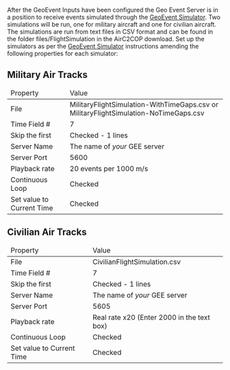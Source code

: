 <p>After the GeoEvent Inputs have been configured the Geo Event Server is in a position to receive events simulated through the <a href="https://server.arcgis.com/en/geoevent-extension/10.3/administer/simulating-geoevents-from-a-file.htm" target="_blank">GeoEvent Simulator</a>. Two simulations will be run, one for military aircraft and one for civilian aircraft. The simulations are run from text files in CSV format and can be found in the folder files/FlightSimulation in the AirC2COP download. Set up the simulators as per the <a href="https://server.arcgis.com/en/geoevent-extension/10.3/administer/simulating-geoevents-from-a-file.htm" target="_blank">GeoEvent Simulator</a> instructions amending the following properties for each simulator:</p>
<h2>Military Air Tracks</h4>
<table class="bordered stripe lined-columns lined-rows">
				<thead>
					<tr>
						<td>Property</td>
						<td>Value</td>
					</tr>
				</thead>
				<tbody>
					<tr>
						<td>File</td>
						<td>MilitaryFlightSimulation-WithTimeGaps.csv or MilitaryFlightSimulation-NoTimeGaps.csv</td>
					</tr>
                         <tr>
						<td>Time Field #</td>
						<td>7</td>
					</tr>
                         <tr>
						<td>Skip the first</td>
						<td>Checked - 1 lines</td>
					</tr>
                         <tr>
						<td>Server Name</td>
						<td>The name of <i>your</i> GEE server</td>
					</tr>
					<tr>
						<td>Server Port</td>
						<td>5600</td>
					</tr>
					<tr>
						<td>Playback rate</td>
						<td>20 events per 1000 m/s</td>
					</tr>
					<tr>
						<td>Continuous Loop</td>
						<td>Checked</td>
					</tr>					
					<tr>
						<td>Set value to Current Time</td>
						<td>Checked</td>
					</tr>
				</tbody>
			</table>
<h2>Civilian Air Tracks</h2>
<table class="bordered stripe lined-columns lined-rows">
				<thead>
					<tr>
						<td>Property</td>
						<td>Value</td>
					</tr>
				</thead>
				<tbody>
					<tr>
						<td>File</td>
						<td>CivilianFlightSimulation.csv</td>
					</tr>
                         <tr>
						<td>Time Field #</td>
						<td>7</td>
					</tr>
                         <tr>
						<td>Skip the first</td>
						<td>Checked - 1 lines</td>
					</tr>
                         <tr>
						<td>Server Name</td>
						<td>The name of <i>your</i> GEE server</td>
					</tr>
					<tr>
						<td>Server Port</td>
						<td>5605</td>
					</tr>
					<tr>
						<td>Playback rate</td>
						<td>Real rate x20 (Enter 2000 in the text box)</td>
					</tr>
					<tr>
						<td>Continuous Loop</td>
						<td>Checked</td>
					</tr>					
					<tr>
						<td>Set value to Current Time</td>
						<td>Checked</td>
					</tr>
				</tbody>
			</table>
